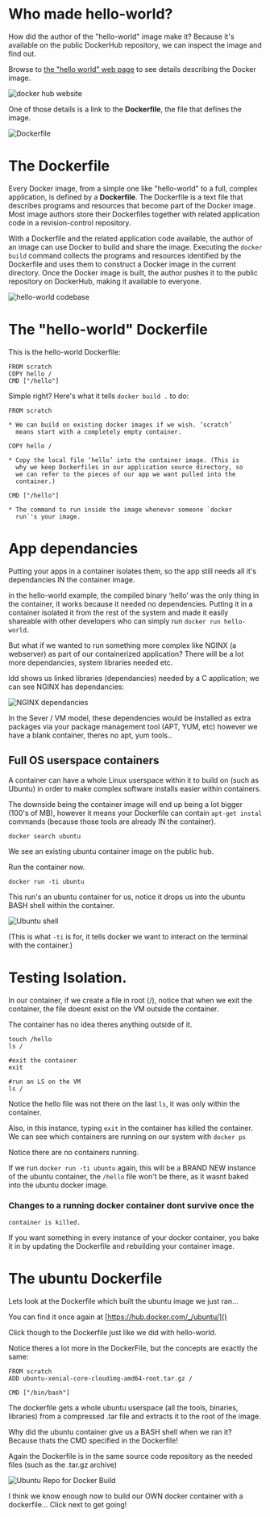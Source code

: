 # Who made hello-world?

How did the author of the "hello-world" image make it? Because it's
available on the public DockerHub repository, we can inspect the image
and find out.

Browse to [the "hello world" web
page](https://hub.docker.com/_/hello-world/) to see details describing
the Docker image.

![docker hub website](assets/images/dockerhub1.png)

 One of those details is a link to the __Dockerfile__, the file that
defines the image.

![Dockerfile](assets/images/dockerfile1.png)

# The Dockerfile

Every Docker image, from a simple one like "hello-world" to a full,
complex application, is defined by a __Dockerfile__. The Dockerfile is
a text file that describes programs and resources that become part of
the Docker image. Most image authors store their Dockerfiles together
with related application code in a revision-control repository.

With a Dockerfile and the related application code available, the
author of an image can use Docker to build and share the
image. Executing the `docker build` command collects the programs and
resources identified by the Dockerfile and uses them to construct a
Docker image in the current directory. Once the Docker image is built,
the author pushes it to the public repository on DockerHub, making it
available to everyone.

![hello-world codebase](assets/images/hello-codebase.png)

# The "hello-world" Dockerfile

This is the hello-world Dockerfile:

```
FROM scratch
COPY hello /
CMD ["/hello"]
```

Simple right? Here's what it tells `docker build .` to do:

    FROM scratch

    * We can build on existing docker images if we wish. ’scratch’
      means start with a completely empty container.

    COPY hello /

    * Copy the local file ‘hello’ into the container image. (This is
      why we keep Dockerfiles in our application source directory, so
      we can refer to the pieces of our app we want pulled into the
      container.)

    CMD ["/hello"]

    * The command to run inside the image whenever someone `docker
      run`'s your image.

# App dependancies

Putting your apps in a container isolates them, so the app still needs
all it's dependancies IN the container image.

in the hello-world example, the compiled binary ‘hello’ was the only
thing in the container, it works because it needed no
dependencies. Putting it in a container isolated it from the rest of
the system and made it easily shareable with other developers who can
simply run `docker run hello-world`.

But what if we wanted to run something more complex like NGINX (a
webserver) as part of our containerized application? There will be a
lot more dependancies, system libraries needed etc.

ldd shows us linked libraries (dependancies) needed by a C
application; we can see NGINX has dependancies:

![NGINX dependancies](assets/images/ldd1.png)

In the Sever / VM model, these dependencies would be installed as
extra packages via your package management tool (APT, YUM, etc)
however we have a blank container, theres no apt, yum tools..

## Full OS userspace containers

A container can have a whole Linux userspace within it to build on
(such as Ubuntu) in order to make complex software installs easier
within containers.

The downside being the container image will end up being a lot bigger
(100's of MB), however it means your Dockerfile can contain `apt-get
instal` commands (because those tools are already IN the container).

```
docker search ubuntu
```

We see an existing ubuntu container image on the public hub.

Run the container now.

```
docker run -ti ubuntu
```

This run's an ubuntu container for us, notice it drops us into the
ubuntu BASH shell within the container.

![Ubuntu shell](assets/images/ubuntu1.png)

(This is what `-ti` is for, it tells docker we want to interact on the
terminal with the container.)

# Testing Isolation.

In our container, if we create a file in root (/), notice that when we
exit the container, the file doesnt exist on the VM outside the
container.

The container has no idea theres anything outside of it.

```
touch /hello
ls /

#exit the container
exit

#run an LS on the VM
ls /
```

Notice the hello file was not there on the last `ls`, it was only
within the container.

Also, in this instance, typing `exit` in the container has killed the
container. We can see which containers are running on our system with
`docker ps`

Notice there are no containers running.

If we run `docker run -ti ubuntu` again, this will be a BRAND NEW
instance of the ubuntu container, the `/hello` file won't be there, as
it wasnt baked into the ubuntu docker image.

### Changes to a running docker container dont survive once the
    container is killed.

If you want something in every instance of your docker container, you
bake it in by updating the Dockerfile and rebuilding your container
image.

# The ubuntu Dockerfile

Lets look at the Dockerfile which built the ubuntu image we just
ran...

You can find it once again at [https://hub.docker.com/_/ubuntu/]()

Click though to the Dockerfile just like we did with hello-world.

Notice theres a lot more in the DockerFile, but the concepts are
exactly the same:

```
FROM scratch
ADD ubuntu-xenial-core-cloudimg-amd64-root.tar.gz /

CMD ["/bin/bash"]
```

The dockerfile gets a whole ubuntu userspace (all the tools, binaries,
libraries) from a compressed .tar file and extracts it to the root of
the image.

Why did the ubuntu container give us a BASH shell when we ran it?
Because thats the CMD specified in the Dockerfile!

Again the Dockerfile is in the same source code repository as the
needed files (such as the .tar.gz archive)

![Ubuntu Repo for Docker
 Build](assets/images/ubunturepo1.png)

I think we know enough now to build our OWN docker container with a
dockerfile... Click next to get going!

